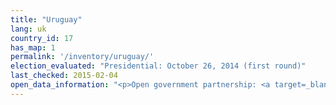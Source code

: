 ```yaml
---
title: "Uruguay"
lang: uk
country_id: 17
has_map: 1
permalink: '/inventory/uruguay/'
election_evaluated: "Presidential: October 26, 2014 (first round)"
last_checked: 2015-02-04
open_data_information: "<p>Open government partnership: <a target=_blank href=http://www.opengovpartnership.org/country/uruguay>http://www.opengovpartnership.org/country/uruguay</a><br>Government open data website: <a target=_blank href=https://catalogodatos.gub.uy>https://catalogodatos.gub.uy</a> (nothing on elections)</p>"
---
```

